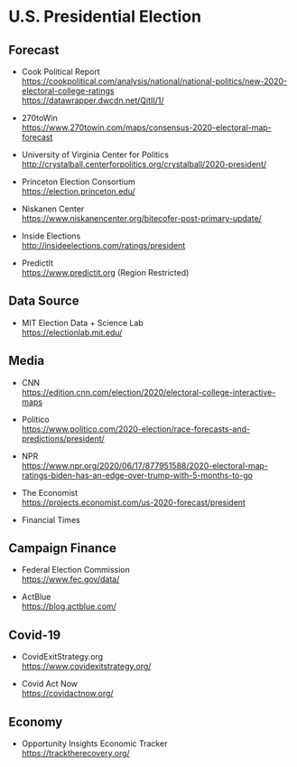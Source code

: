 # U.S. Presidential Election

## Forecast

* Cook Political Report<br/>
https://cookpolitical.com/analysis/national/national-politics/new-2020-electoral-college-ratings<br/>
https://datawrapper.dwcdn.net/QitII/1/

* 270toWin<br/>
https://www.270towin.com/maps/consensus-2020-electoral-map-forecast

* University of Virginia Center for Politics<br/>
http://crystalball.centerforpolitics.org/crystalball/2020-president/

* Princeton Election Consortium<br/>
https://election.princeton.edu/

* Niskanen Center<br/>
https://www.niskanencenter.org/bitecofer-post-primary-update/

* Inside Elections<br/>
http://insideelections.com/ratings/president

* PredictIt<br/>
https://www.predictit.org
(Region Restricted)

## Data Source

* MIT Election Data + Science Lab<br/>
https://electionlab.mit.edu/

## Media

* CNN<br/>
https://edition.cnn.com/election/2020/electoral-college-interactive-maps

* Politico<br/>
https://www.politico.com/2020-election/race-forecasts-and-predictions/president/

* NPR<br/>
https://www.npr.org/2020/06/17/877951588/2020-electoral-map-ratings-biden-has-an-edge-over-trump-with-5-months-to-go

* The Economist<br/>
https://projects.economist.com/us-2020-forecast/president

* Financial Times<br/>

## Campaign Finance

* Federal Election Commission<br/>
https://www.fec.gov/data/

* ActBlue<br/>
https://blog.actblue.com/

## Covid-19

* CovidExitStrategy.org<br/>
https://www.covidexitstrategy.org/

* Covid Act Now<br/>
https://covidactnow.org/

## Economy

* Opportunity Insights Economic Tracker<br/>
https://tracktherecovery.org/
